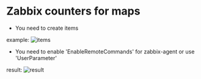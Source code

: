 # Zabbix counters for maps

- You need to create items

example:
![items](https://cloud.githubusercontent.com/assets/12140221/25774491/bce28434-32b9-11e7-8a48-663d33dc4f82.PNG)

- You need to enable 'EnableRemoteCommands' for zabbix-agent or use 'UserParameter'

result:
![result](https://cloud.githubusercontent.com/assets/12140221/25774524/ac8b2978-32ba-11e7-847f-4a3364aef706.PNG)



